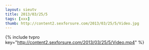 ```yaml
--- 
layout: sieutv
title: 2013/03/25/5
tags: [xxx]
thumb: http://content2.sexforsure.com/2013/03/25/5/Video.jpg
---
```

{% include tvpro key="http://content2.sexforsure.com/2013/03/25/5/Video.mp4" %} 
